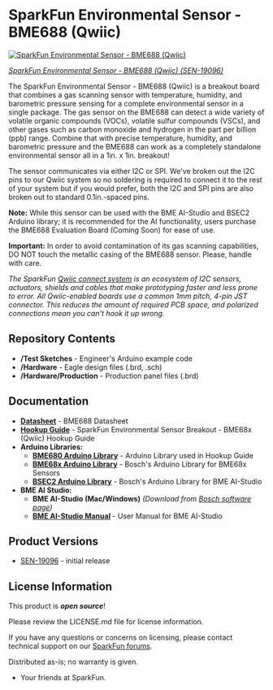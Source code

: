 SparkFun Environmental Sensor - BME688 (Qwiic)
========================================

[![SparkFun Environmental Sensor - BME688 (Qwiic)](https://cdn.sparkfun.com/r/400-400/assets/parts/1/8/6/9/6/19096-SparkFun_Environmental_Sensor_Breakout_-_BME688__Qwiic_-01.jpg)](https://www.sparkfun.com/products/19096)

[*SparkFun Environmental Sensor - BME688 (Qwiic) (SEN-19096)*](https://www.sparkfun.com/products/19096)

The SparkFun Environmental Sensor - BME688 (Qwiic) is a breakout board that combines a gas scanning sensor with temperature, humidity, and barometric pressure sensing for a complete environmental sensor in a single package. The gas sensor on the BME688 can detect a wide variety of volatile organic compounds (VOCs), volatile sulfur compounds (VSCs), and other gases such as carbon monoxide and hydrogen in the part per billion (ppb) range. Combine that with precise temperature, humidity, and barometric pressure and the BME688 can work as a completely standalone environmental sensor all in a 1in. x 1in. breakout!

The sensor communicates via either I2C or SPI. We've broken out the I2C pins to our Qwiic system so no soldering is required to connect it to the rest of your system but if you would prefer, both the I2C and SPI pins are also broken out to standard 0.1in.-spaced pins.

**Note:** While this sensor can be used with the BME AI-Studio and BSEC2 Arduino library; it is recommended for the AI functionality, users purchase the BME688 Evaluation Board (Coming Soon) for ease of use.

<p><div class="alert alert-warning"><b>Important:</b> In order to avoid contamination of its gas scanning capabilities, DO NOT touch the metallic casing of the BME688 sensor. Please, handle with care.</div></p>

_The SparkFun [Qwiic connect system](https://www.sparkfun.com/qwiic) is an ecosystem of I2C sensors, actuators, shields and cables that make prototyping faster and less prone to error. All Qwiic-enabled boards use a common 1mm pitch, 4-pin JST connector. This reduces the amount of required PCB space, and polarized connections mean you can’t hook it up wrong._


Repository Contents
-------------------

* **/Test Sketches** - Engineer's Arduino example code
* **/Hardware** - Eagle design files (.brd, .sch)
* **/Hardware/Production** - Production panel files (.brd)

Documentation
--------------

* **[Datasheet](https://www.bosch-sensortec.com/media/boschsensortec/downloads/datasheets/bst-bme688-ds000.pdf)** - BME688 Datasheet
* **[Hookup Guide](https://learn.sparkfun.com/tutorials/1168)** - SparkFun Environmental Sensor Breakout - BME68x (Qwiic) Hookup Guide
* **Arduino Libraries:**
    * **[BME680 Arduino Library](https://github.com/SV-Zanshin/BME680)** - Arduino Library used in Hookup Guide
    * **[BME68x Arduino Library](https://github.com/BoschSensortec/Bosch-BME68x-Library)** - Bosch's Arduino Library for BME68x Sensors
    * **[BSEC2 Arduino Library](https://github.com/BoschSensortec/Bosch-BSEC2-Library)** - Bosch's Arduino Library for BME AI-Studio
* **BME AI Studio:**
    * **BME AI-Studio (Mac/Windows)** *(Download from [Bosch software page](https://www.bosch-sensortec.com/software-tools/software/bme688-software/))*
    * **[BME AI-Studio Manual](https://www.bosch-sensortec.com/media/boschsensortec/downloads/application_notes_1/bst-bme688-an001.pdf)** - User Manual for BME AI-Studio


Product Versions
----------------
* [SEN-19096](https://www.sparkfun.com/products/19096) -  initial release

License Information
-------------------

This product is _**open source**_! 

Please review the LICENSE.md file for license information. 

If you have any questions or concerns on licensing, please contact technical support on our [SparkFun forums](https://forum.sparkfun.com/viewforum.php?f=152).

Distributed as-is; no warranty is given.

- Your friends at SparkFun.

_<COLLABORATION CREDIT>_